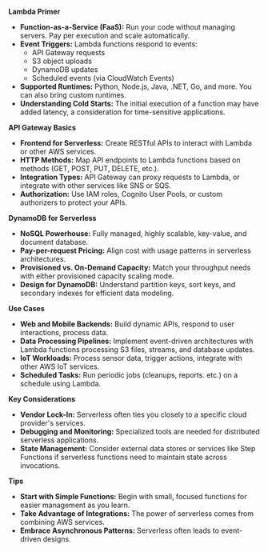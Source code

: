 

**Lambda Primer**

* **Function-as-a-Service (FaaS):**  Run your code without managing servers. Pay per execution and scale automatically.
* **Event Triggers:**  Lambda functions respond to events:
    * API Gateway requests
    * S3 object uploads
    * DynamoDB updates
    * Scheduled events (via CloudWatch Events) 
* **Supported Runtimes:** Python, Node.js, Java, .NET, Go, and more. You can also bring custom runtimes.
* **Understanding Cold Starts:**  The initial execution of a function may have added latency, a consideration for time-sensitive applications.

**API Gateway Basics**

* **Frontend for Serverless:**  Create RESTful APIs to interact with Lambda or other AWS services.
* **HTTP Methods:** Map API endpoints to Lambda functions based on methods (GET, POST, PUT, DELETE, etc.).
* **Integration Types:**  API Gateway can proxy requests to Lambda, or integrate with other services like SNS or SQS.
* **Authorization:**  Use IAM roles, Cognito User Pools, or custom authorizers to protect your APIs. 

**DynamoDB for Serverless**

* **NoSQL Powerhouse:** Fully managed, highly scalable, key-value, and document database.
* **Pay-per-request Pricing:**  Align cost with usage patterns in serverless architectures.
* **Provisioned vs. On-Demand Capacity:** Match your throughput needs with either provisioned capacity scaling mode.
* **Design for DynamoDB:**  Understand partition keys, sort keys, and secondary indexes for efficient data modeling.

**Use Cases**

* **Web and Mobile Backends:**  Build dynamic APIs, respond to user interactions, process data.
* **Data Processing Pipelines:**  Implement event-driven architectures with Lambda functions processing S3 files, streams, and database updates.
* **IoT Workloads:** Process sensor data, trigger actions, integrate with other AWS IoT services.
* **Scheduled Tasks:** Run periodic jobs (cleanups, reports. etc.) on a schedule using Lambda.

**Key Considerations**

* **Vendor Lock-In:** Serverless often ties you closely to a specific cloud provider's services.
* **Debugging and Monitoring:**  Specialized tools are needed for distributed serverless applications.
* **State Management:** Consider external data stores or services like Step Functions if serverless functions need to maintain state across invocations.

**Tips**

* **Start with Simple Functions:** Begin with small, focused functions for easier management as you learn.
* **Take Advantage of Integrations:** The power of serverless comes from combining AWS services.
* **Embrace Asynchronous Patterns:** Serverless often leads to event-driven designs.
